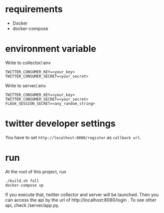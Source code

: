 # requirements

- Docker
- docker-compose

# environment variable

Write to collector/.env
```
TWITTER_CONSUMER_KEY=<your_key>
TWITTER_CONSUMER_SECRET=<your_secret>
```

Write to server/.env
```
TWITTER_CONSUMER_KEY=<your_key>
TWITTER_CONSUMER_SECRET=<your_secret>
FLASK_SESSION_SECRET=<any_random_string>
```

# twitter developer settings

You have to set `http://localhost:8080/register` as `callback url`.

# run

At the root of this project, run
```
./build.sh full
docker-compose up
```

If you execute that, twitter collector and server will be launched.
Then you can access the api by the url of http://localhost:8080/login .
To see other api, check /server/app.py.
